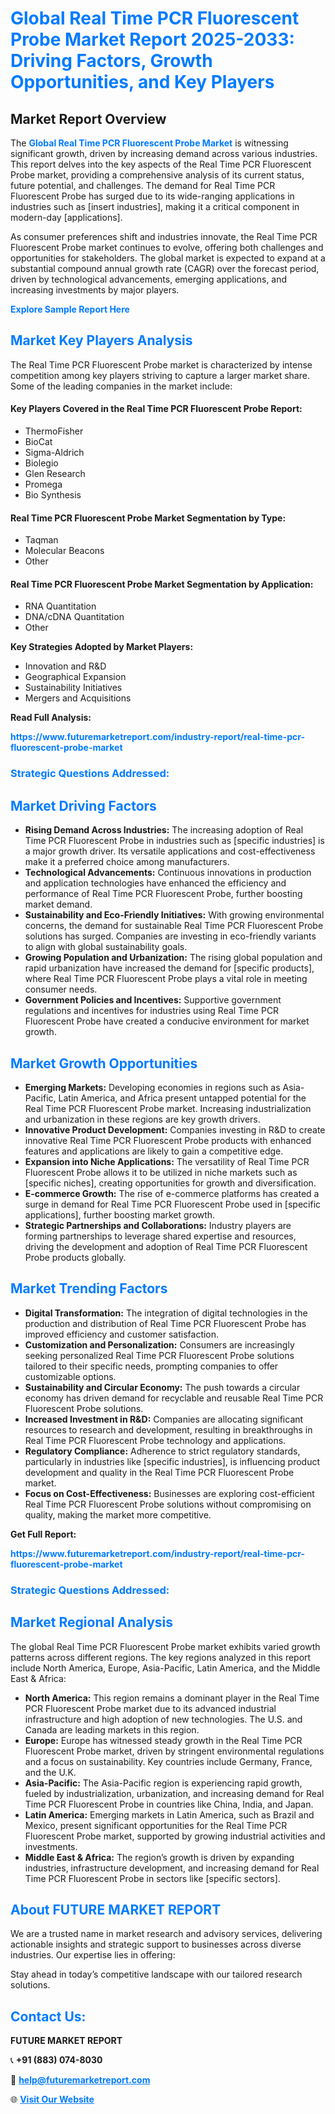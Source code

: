 <h1 style="color: #007BFF;">Global Real Time PCR Fluorescent Probe Market Report 2025-2033: Driving Factors, Growth Opportunities, and Key Players</h1>

<section id="overview">
<h2>Market Report Overview</h2>
<p>The <a href="https://www.futuremarketreport.com/industry-report/real-time-pcr-fluorescent-probe-market" style="color: #007BFF; text-decoration: none;"><strong>Global Real Time PCR Fluorescent Probe Market</strong></a> is witnessing significant growth, driven by increasing demand across various industries. This report delves into the key aspects of the Real Time PCR Fluorescent Probe market, providing a comprehensive analysis of its current status, future potential, and challenges. The demand for Real Time PCR Fluorescent Probe has surged due to its wide-ranging applications in industries such as [insert industries], making it a critical component in modern-day [applications].</p>
<p>As consumer preferences shift and industries innovate, the Real Time PCR Fluorescent Probe market continues to evolve, offering both challenges and opportunities for stakeholders. The global market is expected to expand at a substantial compound annual growth rate (CAGR) over the forecast period, driven by technological advancements, emerging applications, and increasing investments by major players.</p>
</section>

<section id="overview">
<p><a href="https://www.futuremarketreport.com/request-sample/reportId=78108" style="color: #007BFF; text-decoration: none;"><strong>Explore Sample Report Here</strong></a></p>
</section>

<section id="key-players">
<h2 style="color: #007BFF;">Market Key Players Analysis</h2>
<p>The Real Time PCR Fluorescent Probe market is characterized by intense competition among key players striving to capture a larger market share. Some of the leading companies in the market include:</p>
<h4>Key Players Covered in the Real Time PCR Fluorescent Probe Report:</h4>
<ul><li>ThermoFisher</li><li>BioCat</li><li>Sigma-Aldrich</li><li>Biolegio</li><li>Glen Research</li><li>Promega</li><li>Bio Synthesis</li></ul>
<h4>Real Time PCR Fluorescent Probe Market Segmentation by Type:</h4>
<ul><li>Taqman</li><li>Molecular Beacons</li><li>Other</li></ul>

<h4>Real Time PCR Fluorescent Probe Market Segmentation by Application:</h4>
<ul><li>RNA Quantitation</li><li>DNA/cDNA Quantitation</li><li>Other</li></ul>
<p><strong>Key Strategies Adopted by Market Players:</strong></p>
<ul>
<li>Innovation and R&D</li>
<li>Geographical Expansion</li>
<li>Sustainability Initiatives</li>
<li>Mergers and Acquisitions</li>
</ul>
</section>

<section>
<p><strong>Read Full Analysis: </strong></p><a href="https://www.futuremarketreport.com/industry-report/real-time-pcr-fluorescent-probe-market" style="color: #007BFF; text-decoration: none;"><strong>https://www.futuremarketreport.com/industry-report/real-time-pcr-fluorescent-probe-market</strong></a>
<h3 style="color: #007BFF;">Strategic Questions Addressed:</h3>
</section>

<section id="driving-factors">
<h2 style="color: #007BFF;">Market Driving Factors</h2>
<ul>
<li><strong>Rising Demand Across Industries:</strong> The increasing adoption of Real Time PCR Fluorescent Probe in industries such as [specific industries] is a major growth driver. Its versatile applications and cost-effectiveness make it a preferred choice among manufacturers.</li>
<li><strong>Technological Advancements:</strong> Continuous innovations in production and application technologies have enhanced the efficiency and performance of Real Time PCR Fluorescent Probe, further boosting market demand.</li>
<li><strong>Sustainability and Eco-Friendly Initiatives:</strong> With growing environmental concerns, the demand for sustainable Real Time PCR Fluorescent Probe solutions has surged. Companies are investing in eco-friendly variants to align with global sustainability goals.</li>
<li><strong>Growing Population and Urbanization:</strong> The rising global population and rapid urbanization have increased the demand for [specific products], where Real Time PCR Fluorescent Probe plays a vital role in meeting consumer needs.</li>
<li><strong>Government Policies and Incentives:</strong> Supportive government regulations and incentives for industries using Real Time PCR Fluorescent Probe have created a conducive environment for market growth.</li>
</ul>
</section>

<section id="growth-opportunities">
<h2 style="color: #007BFF;">Market Growth Opportunities</h2>
<ul>
<li><strong>Emerging Markets:</strong> Developing economies in regions such as Asia-Pacific, Latin America, and Africa present untapped potential for the Real Time PCR Fluorescent Probe market. Increasing industrialization and urbanization in these regions are key growth drivers.</li>
<li><strong>Innovative Product Development:</strong> Companies investing in R&D to create innovative Real Time PCR Fluorescent Probe products with enhanced features and applications are likely to gain a competitive edge.</li>
<li><strong>Expansion into Niche Applications:</strong> The versatility of Real Time PCR Fluorescent Probe allows it to be utilized in niche markets such as [specific niches], creating opportunities for growth and diversification.</li>
<li><strong>E-commerce Growth:</strong> The rise of e-commerce platforms has created a surge in demand for Real Time PCR Fluorescent Probe used in [specific applications], further boosting market growth.</li>
<li><strong>Strategic Partnerships and Collaborations:</strong> Industry players are forming partnerships to leverage shared expertise and resources, driving the development and adoption of Real Time PCR Fluorescent Probe products globally.</li>
</ul>
</section>

<section id="trending-factors">
<h2 style="color: #007BFF;">Market Trending Factors</h2>
<ul>
<li><strong>Digital Transformation:</strong> The integration of digital technologies in the production and distribution of Real Time PCR Fluorescent Probe has improved efficiency and customer satisfaction.</li>
<li><strong>Customization and Personalization:</strong> Consumers are increasingly seeking personalized Real Time PCR Fluorescent Probe solutions tailored to their specific needs, prompting companies to offer customizable options.</li>
<li><strong>Sustainability and Circular Economy:</strong> The push towards a circular economy has driven demand for recyclable and reusable Real Time PCR Fluorescent Probe solutions.</li>
<li><strong>Increased Investment in R&D:</strong> Companies are allocating significant resources to research and development, resulting in breakthroughs in Real Time PCR Fluorescent Probe technology and applications.</li>
<li><strong>Regulatory Compliance:</strong> Adherence to strict regulatory standards, particularly in industries like [specific industries], is influencing product development and quality in the Real Time PCR Fluorescent Probe market.</li>
<li><strong>Focus on Cost-Effectiveness:</strong> Businesses are exploring cost-efficient Real Time PCR Fluorescent Probe solutions without compromising on quality, making the market more competitive.</li>
</ul>
</section>

<section>
<p><strong>Get Full Report: </strong></p><a href="https://www.futuremarketreport.com/industry-report/real-time-pcr-fluorescent-probe-market" style="color: #007BFF; text-decoration: none;"><strong>https://www.futuremarketreport.com/industry-report/real-time-pcr-fluorescent-probe-market</strong></a>
<h3 style="color: #007BFF;">Strategic Questions Addressed:</h3>
</section>


<section id="regional-analysis">
<h2 style="color: #007BFF;">Market Regional Analysis</h2>
<p>The global Real Time PCR Fluorescent Probe market exhibits varied growth patterns across different regions. The key regions analyzed in this report include North America, Europe, Asia-Pacific, Latin America, and the Middle East & Africa:</p>
<ul>
<li><strong>North America:</strong> This region remains a dominant player in the Real Time PCR Fluorescent Probe market due to its advanced industrial infrastructure and high adoption of new technologies. The U.S. and Canada are leading markets in this region.</li>
<li><strong>Europe:</strong> Europe has witnessed steady growth in the Real Time PCR Fluorescent Probe market, driven by stringent environmental regulations and a focus on sustainability. Key countries include Germany, France, and the U.K.</li>
<li><strong>Asia-Pacific:</strong> The Asia-Pacific region is experiencing rapid growth, fueled by industrialization, urbanization, and increasing demand for Real Time PCR Fluorescent Probe in countries like China, India, and Japan.</li>
<li><strong>Latin America:</strong> Emerging markets in Latin America, such as Brazil and Mexico, present significant opportunities for the Real Time PCR Fluorescent Probe market, supported by growing industrial activities and investments.</li>
<li><strong>Middle East & Africa:</strong> The region’s growth is driven by expanding industries, infrastructure development, and increasing demand for Real Time PCR Fluorescent Probe in sectors like [specific sectors].</li>
</ul>
</section>

<footer>
<h2 style="color: #007BFF;">About FUTURE MARKET REPORT</h2>
<p>We are a trusted name in market research and advisory services, delivering actionable insights and strategic support to businesses across diverse industries. Our expertise lies in offering:</p>

<p>Stay ahead in today’s competitive landscape with our tailored research solutions.</p>

<h2 style="color: #007BFF;">Contact Us:</h2>
<p><strong>FUTURE MARKET REPORT</strong></p>
<p>📞 <strong>+91 (883) 074-8030</strong></p>
<p>📧 <strong><a href="mailto:help@futuremarketreport.com" style="color: #007BFF;">help@futuremarketreport.com</a></strong></p>
<p>🌐 <strong><a href="https://www.futuremarketreport.com/" style="color: #007BFF;">Visit Our Website</a></strong></p>
</footer>